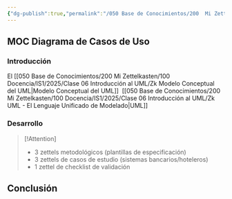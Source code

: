 ```yaml
---
{"dg-publish":true,"permalink":"/050 Base de Conocimientos/200  Mi Zettelkasten/100 Docencia/IS1/2025/Clase 11 Diagrama de Casos de Uso (Aplicaciones)/Zk !MOC Diagrama de Casos de Uso (Aplicaciones)/","tags":["digitalGarden","moc","UML","casosDeUso"]}
---
```



## MOC Diagrama de Casos de Uso

### Introducción

El [[050 Base de Conocimientos/200  Mi Zettelkasten/100 Docencia/IS1/2025/Clase 06 Introducción al UML/Zk Modelo Conceptual del UML\|Modelo Conceptual del UML]] 
[[050 Base de Conocimientos/200  Mi Zettelkasten/100 Docencia/IS1/2025/Clase 06 Introducción al UML/Zk UML - El Lenguaje Unificado de Modelado\|UML]]

### Desarrollo

> [!Attention]
> - 3 zettels metodológicos (plantillas de especificación)
> - 3 zettels de casos de estudio (sistemas bancarios/hoteleros)[](https://clickup.com/es-ES/blog/238455/ejemplos-de-diagramas-uml)
> - 1 zettel de checklist de validación


## Conclusión

